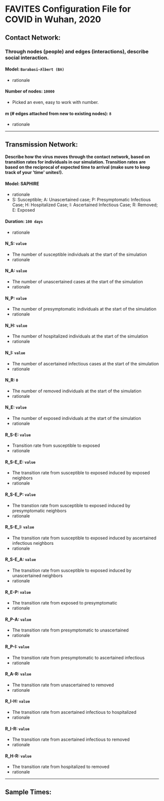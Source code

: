 # FAVITES Configuration File for COVID in Wuhan, 2020

## Contact Network:
### Through nodes (people) and edges (interactions), describe social interaction.
#### Model: `Barabasi-Albert (BA)`
- rationale
#### Number of nodes: `10000`
- Picked an even, easy to work with number.
#### m (# edges attached from new to existing nodes): `8`
- rationale
___


## Transmission Network:
#### Describe how the virus moves through the contact network, based on transition rates for individuals in our simulation. Transition rates are based on the reciprocal of expected time to arrival (make sure to keep track of your 'time' unites!). 
#### Model: SAPHIRE
- rationale
- S: Susceptible; A: Unascertained case; P: Presymptomatic Infectious Case; H: Hospitalized Case; I: Ascertained Infectious Case; R: Removed; E: Exposed

#### Duration: `100 days`
- rationale

#### N_S: `value`
- The number of susceptible individuals at the start of the simulation
- rationale

#### N_A: `value `
- The number of unascertained cases at the start of the simulation
- rationale

#### N_P: `value `
- The number of presymptomatic individuals at the start of the simulation
- rationale

#### N_H: `value `
- The number of hospitalized individuals at the start of the simulation
- rationale

#### N_I: `value`
- The number of ascertained infectious cases at the start of the simulation
- rationale
#### N_R: `0`
- The number of removed individuals at the start of the simulation
- rationale
#### N_E: `value`
- The number of exposed individuals at the start of the simulation
- rationale
#### R_S-E: `value`
- Transition rate from susceptible to exposed
- rationale
#### R_S-E_E: `value`
- The transition rate from susceptible to exposed induced by exposed neighbors
- rationale
#### R_S-E_P: `value`
- The transtion rate from susceptible to exposed induced by presymptomatic neighbors 
- rationale
#### R_S-E_I: `value`
- The transition rate from susceptible to exposed induced by ascertained infectious neighbors
- rationale
#### R_S-E_A: `value`
- The transition rate from susceptible to exposed induced by unascertained neighbors
- rationale
#### R_E-P: `value`
- The transition rate from exposed to presymptomatic
- rationale
#### R_P-A: `value`
- The transition rate from presymptomatic to unascertained
- rationale
#### R_P-I: `value`
- The transition rate from presymptomatic to ascertained infectious 
- rationale
#### R_A-R: `value `
- The transition rate from unascertained to removed
- rationale
#### R_I-H: `value`
- The transition rate from ascertained infectious to hospitalized
- rationale
#### R_I-R: `value `
- The transition rate from ascertained infectious to removed
- rationale
#### R_H-R: `value`
- The transition rate from hospitalized to removed
- rationale
___

## Sample Times:
